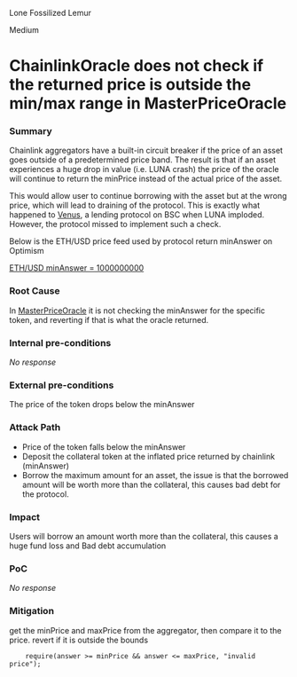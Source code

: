 Lone Fossilized Lemur

Medium

# ChainlinkOracle does not check if the returned price is outside the min/max range in MasterPriceOracle

### Summary

Chainlink aggregators have a built-in circuit breaker if the price of an asset goes outside of a predetermined price band. The result is that if an asset experiences a huge drop in value (i.e. LUNA crash) the price of the oracle will continue to return the minPrice instead of the actual price of the asset.

This would allow user to continue borrowing with the asset but at the wrong price, which will lead to draining of the protocol. This is exactly what happened to [Venus](https://rekt.news/venus-blizz-rekt/), a lending protocol on BSC when LUNA imploded. However, the protocol missed to implement such a check.

Below is the ETH/USD price feed used by protocol return minAnswer on Optimism 

[ETH/USD minAnswer = 1000000000](https://optimistic.etherscan.io/address/0x02f5E9e9dcc66ba6392f6904D5Fcf8625d9B19C9#readContract)

### Root Cause

In [MasterPriceOracle](https://github.com/sherlock-audit/2024-11-autonomint/blob/0d324e04d4c0ca306e1ae4d4c65f0cb9d681751b/Blockchain/Blockchian/contracts/oracles/MasterPriceOracle.sol#L83) it is not checking the minAnswer for the specific token, and reverting if that is what the oracle returned.
### Internal pre-conditions

_No response_

### External pre-conditions

The price of the token drops below the minAnswer


### Attack Path

- Price of the token falls below the minAnswer
- Deposit the collateral token at the inflated price returned by chainlink (minAnswer)
- Borrow the maximum amount for an asset, the issue is that the borrowed amount will be worth more than the collateral, this causes bad debt for the protocol.

### Impact

Users will borrow an amount worth more than the collateral, this causes a huge fund loss and
Bad debt accumulation

### PoC

_No response_

### Mitigation

get the minPrice and maxPrice from the aggregator, then compare it to the price. revert if it is outside the bounds
```solidity
    require(answer >= minPrice && answer <= maxPrice, "invalid price");
  ```